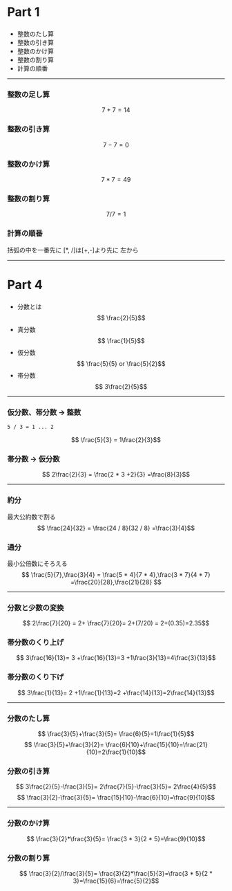 # Part 1
###
- 整数のたし算
- 整数の引き算
- 整数のかけ算
- 整数の割り算
- 計算の順番


---

### 整数の足し算
$$ 7 + 7 = 14 $$

### 整数の引き算
$$ 7 - 7 = 0 $$

### 整数のかけ算
$$ 7 * 7 = 49 $$

### 整数の割り算
$$ 7 / 7 = 1 $$

### 計算の順番
括弧の中を一番先に
[*, /]は[+,-]より先に
左から

---

# Part 4
###
- 分数とは
$$ \frac{2}{5}$$
- 真分数
$$ \frac{1}{5}$$
- 仮分数
$$ \frac{5}{5} or \frac{5}{2}$$
- 帯分数
$$ 3\frac{2}{5}$$

---

### 仮分数、帯分数 → 整数
```
5 / 3 = 1 ... 2
```
$$ \frac{5}{3} = 1\frac{2}{3}$$

### 帯分数 → 仮分数

$$ 2\frac{2}{3} = \frac{2 * 3 +2}{3} =\frac{8}{3}$$

---

### 約分
最大公約数で割る
$$ \frac{24}{32} = \frac{24 / 8}{32 / 8} =\frac{3}{4}$$

### 通分
最小公倍数にそろえる
$$ \frac{5}{7},\frac{3}{4} = \frac{5 * 4}{7 * 4},\frac{3 * 7}{4 * 7} =\frac{20}{28},\frac{21}{28} $$

---

### 分数と少数の変換
$$ 2\frac{7}{20} = 2+ \frac{7}{20}= 2+(7/20) = 2+(0.35)=2.35$$

### 帯分数のくり上げ
$$ 3\frac{16}{13}= 3 +\frac{16}{13}=3 +1\frac{3}{13}=4\frac{3}{13}$$

### 帯分数のくり下げ
$$ 3\frac{1}{13}= 2 +1\frac{1}{13}=2 +\frac{14}{13}=2\frac{14}{13}$$

---

### 分数のたし算
$$ \frac{3}{5}+\frac{3}{5}=  \frac{6}{5}=1\frac{1}{5}$$
$$ \frac{3}{5}+\frac{3}{2}=  \frac{6}{10}+\frac{15}{10}=\frac{21}{10}=2\frac{1}{10}$$

### 分数の引き算
$$ 3\frac{2}{5}-\frac{3}{5}= 2\frac{7}{5}-\frac{3}{5}=  2\frac{4}{5}$$
$$ \frac{3}{2}-\frac{3}{5}=  \frac{15}{10}-\frac{6}{10}=\frac{9}{10}$$

---

### 分数のかけ算
$$ \frac{3}{2}*\frac{3}{5}=  \frac{3 * 3}{2 * 5}=\frac{9}{10}$$

### 分数の割り算
$$ \frac{3}{2}/\frac{3}{5}=   \frac{3}{2}*\frac{5}{3}=\frac{3 * 5}{2 * 3}=\frac{15}{6}=\frac{5}{2}$$

